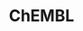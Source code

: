 ---
layout: default
bigquery: https://console.cloud.google.com/bigquery?p=patents-public-data&d=ebi_chembl&page=dataset
citation: '"The ChEMBL database in 2017." Anna Gaulton, Anne Hersey, Michał Nowotka,
  A Patrícia Bento, Jon Chambers, David Mendez, Prudence Mutowo, Francis Atkinson,
  Louisa J Bellis, Elena Cibrián-Uhalte, Mark Davies, Nathan Dedman, Anneli Karlsson,
  María Paula Magariños, John P Overington, George Papadatos, Ines Smit, Andrew R
  Leach Nucleic acids Research (2017) 45 (Database Issue), D945-D954'
contributors: European Bioinformatics Institute
cost: None
description: ChEMBL Data is a manually curated database of small molecules used in
  drug discovery, including information about existing patented drugs.
documentation: 'schema: https://www.ebi.ac.uk/chembl/db_schema


  '
last_edit: Mon, 04 Apr 2022 19:07:30 GMT
location: https://console.cloud.google.com/marketplace/product/google_patents_public_datasets/chembl
maintained_by: EMBL-EBI, an outstation of European Molecular Biology Laboratory
related_publications: '

  ChEMBL: towards direct deposition of bioassay data.


  Mendez D, Gaulton A, Bento AP, Chambers J, De Veij M, Félix E, Magariños MP, Mosquera
  JF, Mutowo P, Nowotka M, Gordillo-Marañón M, Hunter F, Junco L, Mugumbate G, Rodriguez-Lopez
  M, Atkinson F, Bosc N, Radoux CJ, Segura-Cabrera A, Hersey A, Leach AR.


  — Nucleic Acids Res. 2019; 47(D1):D930-D940. doi: 10.1093/nar/gky1075

  '
schema_fields: '[''synonyms'', ''bto_id'', ''volume'', ''bao_id'', ''caloha_id'',
  ''src_assay_id'', ''version'', ''cell_name'', ''oral'', ''target_type'', ''acd_logp'',
  ''sequence_md5sum'', ''assay_id'', ''level3_description'', ''indref_id'', ''parameter_type'',
  ''alogp'', ''alert_name'', ''updated_by'', ''molsyn_id'', ''relation'', ''domain_name'',
  ''isoform'', ''curation_comment'', ''drug_substance_flag'', ''as_id'', ''standard_text_value'',
  ''updated_on'', ''active_ingredient'', ''indication_class'', ''short_name'', ''level5'',
  ''qed_weighted'', ''source_domain_id'', ''end_position'', ''set_name'', ''src_compound_id'',
  ''metabolite_record_id'', ''src_description'', ''l6'', ''compsyn_id'', ''cell_source_tax_id'',
  ''uberon_id'', ''warnref_id'', ''assay_organism'', ''stat'', ''bao_format'', ''last_active'',
  ''first_in_class'', ''availability_type'', ''stem_class'', ''published_type'', ''definition'',
  ''result_flag'', ''db_version'', ''assay_cell_type'', ''creation_date'', ''disease_efficacy'',
  ''compound_name'', ''comp_class_id'', ''log_id'', ''assay_test_type'', ''pchembl_value'',
  ''lle'', ''parameter_value'', ''site_name'', ''aspect'', ''selectivity_comment'',
  ''l2'', ''molecular_mechanism'', ''src_short_name'', ''protein_class_desc'', ''standard_inchi_key'',
  ''related_tid'', ''ddd_admr'', ''cellosaurus_id'', ''cidx'', ''acd_logd'', ''mesh_id'',
  ''mc_target_accession'', ''orig_description'', ''published_relation'', ''toid'',
  ''level1_description'', ''level3'', ''accession'', ''tax_id'', ''strength'', ''patent_use_code'',
  ''component_id'', ''cell_id'', ''cx_logp'', ''hbd_lipinski'', ''cx_most_apka'',
  ''acd_most_bpka'', ''delist_flag'', ''submission_date'', ''formulation_id'', ''usan_stem_definition'',
  ''standard_value'', ''inorganic_flag'', ''activity_count'', ''previous_company'',
  ''mw_monoisotopic'', ''alert_id'', ''standard_inchi'', ''level4_description'', ''actsm_id'',
  ''irac_class_id'', ''heavy_atoms'', ''product_id'', ''approval_date'', ''units'',
  ''action_type'', ''enzyme_tid'', ''protein_class_synonym'', ''src_id'', ''applicant_full_name'',
  ''db_source'', ''doc_id'', ''molregno'', ''substrate_record_id'', ''who_name'',
  ''component_synonym'', ''targrel_id'', ''uo_units'', ''title'', ''standard_relation'',
  ''doc_type'', ''value'', ''ridx'', ''go_id'', ''name'', ''route'', ''res_stem_id'',
  ''cell_description'', ''smid'', ''cell_source_organism'', ''doi'', ''sei'', ''cell_ontology_id'',
  ''l1'', ''cell_source_tissue'', ''bei'', ''normal_range_min'', ''patent_id'', ''who_extra'',
  ''description'', ''syn_type'', ''activity_id'', ''tissue_id'', ''level1'', ''target_mapping'',
  ''assay_class_id'', ''direct_interaction'', ''publication_number'', ''patent_no'',
  ''domain_id'', ''ddd_value'', ''smarts'', ''chebi_par_id'', ''job_id'', ''withdrawn_class'',
  ''protclasssyn_id'', ''assay_desc'', ''le'', ''assay_tax_id'', ''source'', ''hbd'',
  ''hba'', ''drugind_id'', ''dosed_ingredient'', ''cx_most_bpka'', ''assay_param_id'',
  ''chembl_id'', ''active_molregno'', ''hba_lipinski'', ''activity_comment'', ''protein_class_id'',
  ''biocomp_id'', ''abstract'', ''warning_class'', ''ddd_id'', ''entity_id'', ''tid_fixed'',
  ''psa'', ''clo_id'', ''natural_product'', ''withdrawn_country'', ''issue'', ''helm_notation'',
  ''bao_endpoint'', ''assay_tissue'', ''last_page'', ''therapeutic_flag'', ''mc_tax_id'',
  ''l7'', ''assay_type'', ''pathway_key'', ''subgroup'', ''drug_product_flag'', ''company'',
  ''warning_id'', ''met_comment'', ''relationship_desc'', ''l3'', ''num_alerts'',
  ''relationship'', ''hrac_class_id'', ''metref_id'', ''max_phase_for_ind'', ''type'',
  ''sitecomp_id'', ''num_ro5_violations'', ''max_phase'', ''efo_term'', ''drug_record_id'',
  ''comments'', ''curated_by'', ''mw_freebase'', ''entity_type'', ''usan_stem'', ''standard_upper_value'',
  ''std_act_id'', ''irac_code'', ''met_id'', ''assay_subcellular_fraction'', ''molecular_species'',
  ''journal'', ''start_position'', ''level4'', ''met_conversion'', ''confidence_score'',
  ''mec_id'', ''major_class'', ''mol_frac_id'', ''ass_cls_map_id'', ''ref_url'', ''oc_id'',
  ''mol_irac_id'', ''standard_type'', ''assay_source'', ''aidx'', ''standard_flag'',
  ''aromatic_rings'', ''trade_name'', ''published_units'', ''ad_type'', ''qudt_units'',
  ''parent_molregno'', ''binding_site_comment'', ''hrac_code'', ''research_stem'',
  ''targcomp_id'', ''first_approval'', ''record_id'', ''assay_category'', ''mol_atc_id'',
  ''tid'', ''text_value'', ''upper_value'', ''innovator_company'', ''stem'', ''mc_target_type'',
  ''mesh_heading'', ''predbind_id'', ''site_residues'', ''standard_units'', ''pathway_id'',
  ''mutation'', ''structure_type'', ''full_molformula'', ''usan_stem_id'', ''prodrug'',
  ''domain_type'', ''variant_id'', ''compound_key'', ''prediction_method'', ''assay_strain'',
  ''l8'', ''target_desc'', ''usan_year'', ''nda_type'', ''annotation'', ''mc_target_name'',
  ''mechanism_of_action'', ''patent_expire_date'', ''confidence'', ''relationship_type'',
  ''polymer_flag'', ''mol_hrac_id'', ''efo_id'', ''downgraded'', ''ap_id'', ''rgid'',
  ''rtb'', ''topical'', ''path'', ''published_value'', ''priority'', ''ingredient'',
  ''idx'', ''black_box_warning'', ''mc_organism'', ''withdrawn_year'', ''ddd_comment'',
  ''molecule_type'', ''withdrawn_reason'', ''cpd_str_alert_id'', ''parent_go_id'',
  ''parent_type'', ''cx_logd'', ''domain_description'', ''usan_substem'', ''label'',
  ''ref_id'', ''parent_id'', ''withdrawn_flag'', ''ref_type'', ''status'', ''l5'',
  ''site_id'', ''co_stem_id'', ''ddd_units'', ''mecref_id'', ''parenteral'', ''warning_description'',
  ''homologue'', ''pubmed_id'', ''comp_go_id'', ''normal_range_max'', ''molfile'',
  ''dosage_form'', ''chirality'', ''atc_code'', ''year'', ''country'', ''warning_year'',
  ''warning_type'', ''prod_pat_id'', ''tbl'', ''enzyme_name'', ''species_group_flag'',
  ''authors'', ''organism'', ''mechanism_comment'', ''acd_most_apka'', ''first_page'',
  ''l4'', ''frac_class_id'', ''ro3_pass'', ''data_validity_comment'', ''cl_lincs_id'',
  ''potential_duplicate'', ''class_level'', ''compd_id'', ''component_type'', ''frac_code'',
  ''num_lipinski_ro5_violations'', ''warning_country'', ''pref_name'', ''level2'',
  ''full_mwt'', ''sequence'', ''alert_set_id'', ''class_type'', ''level2_description'',
  ''canonical_smiles'']'
shortname: chembl
tags:
- biotechnology
- health
- chemical
- bioinformatics
- medical
terms_of_use: CC BY-SA 3.0
title: ChEMBL
uuid: e232a192-965c-4ec9-904c-155b6dfe56c5
---